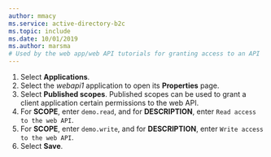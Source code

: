 ```yaml
---
author: mmacy
ms.service: active-directory-b2c
ms.topic: include
ms.date: 10/01/2019
ms.author: marsma
# Used by the web app/web API tutorials for granting access to an API
---
```

1. Select **Applications**.
1. Select the *webapi1* application to open its **Properties** page.
1. Select **Published scopes**. Published scopes can be used to grant a client application certain permissions to the web API.
1. For **SCOPE**, enter `demo.read`, and for **DESCRIPTION**, enter `Read access to the web API`.
1. For **SCOPE**, enter `demo.write`, and for **DESCRIPTION**, enter `Write access to the web API`.
1. Select **Save**.